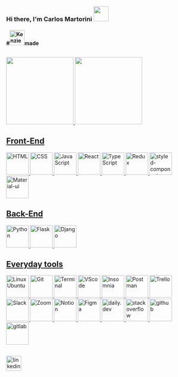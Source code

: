 ### Hi there, I'm Carlos Martorini <img height="40em" src="https://images.emojiterra.com/google/android-pie/512px/1f44b.png">
<h4>#<img height="40em" src="https://avatars.githubusercontent.com/u/56847172?s=200&v=4" alt="Kenzie Academy">made</h4>

##

<div>
  <a href="https://github.com/CarlosMartorini">
  <img height="180em" src="https://github-readme-stats.vercel.app/api/top-langs/?username=CarlosMartorini&layout=compact&langs_count=7&theme=tokyonight"/>
  <img height="180em" src="https://github-readme-stats.vercel.app/api?username=CarlosMartorini&show_icons=true&theme=tokyonight&include_all_commits=true&count_private=true"/>
</div>

##
<div>
  <div>
    <h2>Front-End</h2>
    <img height="60em" src="https://pics.freeicons.io/uploads/icons/png/14072054271548141949-512.png" alt="HTML">
    <img height="60em" src="https://pics.freeicons.io/uploads/icons/png/21337745421536211768-512.png" alt="CSS">
    <img height="60em" src="https://pics.freeicons.io/uploads/icons/png/21088442871540553614-512.png" alt="JavaScript">
    <img height="60em" src="https://pics.freeicons.io/uploads/icons/png/20167174151551942641-512.png" alt="React">
    <img height="60em" src="https://pics.freeicons.io/uploads/icons/png/14678610731551953708-512.png" alt="TypeScript">
    <img height="60em" src="https://pics.freeicons.io/uploads/icons/png/9818154791551942292-512.png" alt="Redux">
    <img height="60em" src="https://www.styled-components.com/atom.png" alt="styled-components">
    <img height="60em" src="https://material-ui.com/static/logo.png" alt="Material-ui">
  </div>
  <div>
    <h2>Back-End</h2>
    <img height="60em" src="https://pics.freeicons.io/uploads/icons/png/12785093741551942290-512.png" alt="Python">
    <img height="60em" src="https://pics.freeicons.io/uploads/icons/png/608070591536298181-512.png" alt="Flask">
    <img height="60em" src="https://pics.freeicons.io/uploads/icons/png/9686895801536233213-512.png" alt="Django">
  </div>
  <div>
    <h2>Everyday tools</h2>
    <img height="60em" src="https://pics.freeicons.io/uploads/icons/png/7781217021556105338-512.png" alt="Linux Ubuntu">
    <img height="60em" src="https://pics.freeicons.io/uploads/icons/png/9374299221540553610-512.png" alt="Git">
    <img height="60em" src="https://pics.freeicons.io/uploads/icons/png/19608875881557740376-512.png" alt="Terminal">
    <img height="60em" src="https://upload.wikimedia.org/wikipedia/commons/thumb/9/9a/Visual_Studio_Code_1.35_icon.svg/600px-Visual_Studio_Code_1.35_icon.svg.png" alt="VScode">
    <img height="60em" src="https://icons.iconarchive.com/icons/papirus-team/papirus-apps/512/insomnia-icon.png" alt="Insomnia">
    <img height="60em" src="https://pics.freeicons.io/uploads/icons/png/16475775581551942134-512.png" alt="Postman">
    <img height="60em" src="https://pics.freeicons.io/uploads/icons/png/14657432461551953703-512.png" alt="Trello">
    <img height="60em" src="https://image.flaticon.com/icons/png/512/2111/2111615.png" alt="Slack">
    <img height="60em" src="https://seeklogo.com/images/Z/zoom-fondo-blanco-vertical-logo-F819E1C283-seeklogo.com.png" alt="Zoom">
    <img height="60em" src="https://cdn.worldvectorlogo.com/logos/notion-logo-1.svg" alt="Notion">
    <img height="60em" src="https://pics.freeicons.io/uploads/icons/png/9655574981556105319-512.png" alt="Figma">
    <img height="60em" src="https://daily-now-res.cloudinary.com/image/upload/v1614088267/landing/Daily.dev_logo.png" alt="daily.dev">
    <img height="60em" src="https://upload.wikimedia.org/wikipedia/commons/thumb/e/ef/Stack_Overflow_icon.svg/768px-Stack_Overflow_icon.svg.png" alt="stackoverflow">
    <img height="60em" src="https://pics.freeicons.io/uploads/icons/png/10412341841540553610-512.png" alt="github">
    <img height="60em" src="https://pics.freeicons.io/uploads/icons/png/11009343661540553611-512.png" alt="gitlab">
  </div>
</div>

##

<a href="https://www.linkedin.com/in/carlosmartorini/" target="_blank"><img height="40em" src="https://img.shields.io/badge/-LinkedIn-%230077B5?style=for-the-badge&logo=linkedin&logoColor=white" alt="linkedin" target="_blank"></a> 
 
